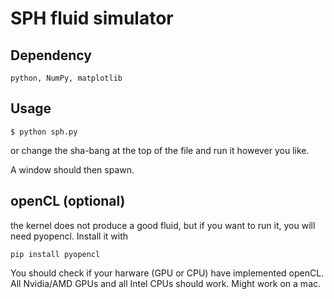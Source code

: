 # SPH fluid simulator

## Dependency
```
python, NumPy, matplotlib
```
## Usage
```
$ python sph.py
```
or change the sha-bang at the top of the file and run it however you like.

A window should then spawn.

## openCL (optional)
the kernel does not produce a good fluid, but if you want to run it, you will need pyopencl. Install it with
```
pip install pyopencl
```
You should check if your harware (GPU or CPU) have implemented openCL. All Nvidia/AMD GPUs  and all Intel CPUs should work. Might work on a mac.
